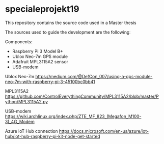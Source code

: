 # specialeprojekt19
This repository contains the source code used in a Master thesis

The sources used to guide the development are the following:

Components:
- Raspberry Pi 3 Model B+
- Ublox Neo-7m GPS module
- Adafruit MPL3115A2 sensor
- USB-modem

Ublox Neo-7m
https://medium.com/@DefCon_007/using-a-gps-module-neo-7m-with-raspberry-pi-3-45100bc0bb41

MPL3115A2
https://github.com/ControlEverythingCommunity/MPL3115A2/blob/master/Python/MPL3115A2.py

USB-modem
https://wiki.archlinux.org/index.php/ZTE_MF_823_(Megafon_M100-3)_4G_Modem

Azure IoT Hub connection
https://docs.microsoft.com/en-us/azure/iot-hub/iot-hub-raspberry-pi-kit-node-get-started
